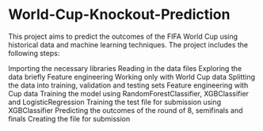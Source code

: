 # World-Cup-Knockout-Prediction

This project aims to predict the outcomes of the FIFA World Cup using historical data and machine learning techniques. The project includes the following steps:

Importing the necessary libraries
Reading in the data files
Exploring the data briefly
Feature engineering
Working only with World Cup data
Splitting the data into training, validation and testing sets
Feature engineering with Cup data
Training the model using RandomForestClassifier, XGBClassifier and LogisticRegression
Training the test file for submission using XGBClassifier
Predicting the outcomes of the round of 8, semifinals and finals
Creating the file for submission
